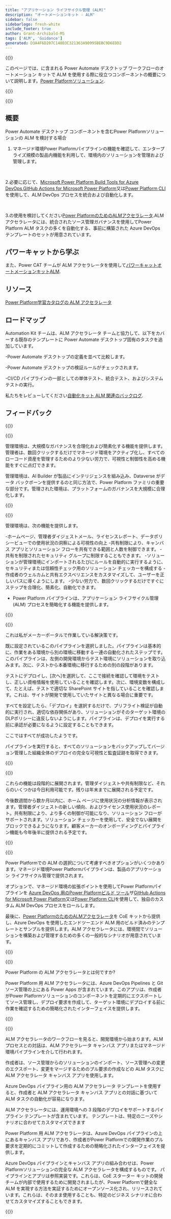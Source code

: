 ```yaml
---
title: "アプリケーション ライフサイクル管理 (ALM)"
description: "オートメーションキット - ALM"
sidebar: false
sidebarlogo: fresh-white
include_footer: true
author: Grant-Archibald-MS
tags: ['ALM', 'Guidance']
generated: D3A4F6D207C148D3C321363A90995BEBC9D6EDD2
---
```


{{<slideStyles>}}

<div class="optional">

このページでは、に含まれる Power Automate デスクトップ ワークフローのオートメーション キットで ALM を使用する際に役立つコンポーネントの概要について説明します。[Power Platformソリューション](https://learn.microsoft.com/power-platform/alm/solution-concepts-alm).

</div>

{{<presentation slides="1,2,3,4,5,6,7">}}

<div class="optional">

{{<presentationStyles>}}

## 概要

Power Automate デスクトップ コンポーネントを含むPower Platformソリューションの ALM を検討する場合

1. マネージド環境Power Platformパイプラインの機能を確認して、エンタープライズ規模の製品内機能を利用して、環境内のソリューションを管理および管理します。

<br/>

2.必要に応じて、[Microsoft Power Platform Build Tools for Azure DevOps](https://learn.microsoft.com/power-platform/alm/devops-build-tools),[GitHub Actions for Microsoft Power Platform](https://learn.microsoft.com/power-platform/alm/devops-github-actions)又は[Power Platform CLI](https://learn.microsoft.com/power-platform/developer/cli/introduction)を使用して、ALM DevOps プロセスを統合および自動化します。

<br/>

3.の使用を検討してください[Power PlatformのためのALMアクセラレータ](https://learn.microsoft.com/power-platform/guidance/coe/almacceleratorpowerplatform-components).ALM アクセラレータには、統合されたソース管理ガバナンスを使用してPower Platform ALM タスクの多くを自動化する、事前に構築された Azure DevOps テンプレートのセットが用意されています。

## パワーキャットから学ぶ

また、Power CAT チームが ALM アクセラレータを使用して[パワーキャットオートメーションキットALM](/ja/features/alm/powercat).

## リソース

[Power Platform学習カタログの ALM アクセラレータ](https://learn.microsoft.com/power-platform/guidance/coe/almacceleratorpowerplatform-learningcatalog)

## ロードマップ

Automation Kit チームは、ALM アクセラレータ チームと協力して、以下をカバーする既存のテンプレートに Power Automate デスクトップ固有のタスクを追加しています。

-Power Automate デスクトップの定義を並べて比較します。

-Power Automate デスクトップの検証ルールがチェックされます。

-CI/CD パイプラインの一部としての単体テスト、統合テスト、およびシステム テストの実行。

私たちをレビューしてください[自動化キット ALM 関連のバックログ](https://github.com/microsoft/powercat-automation-kit/issues?q=is%3Aissue+is%3Aopen+label%3Aalm).

## フィードバック

{{<questions name="/content/ja/features/alm.json" completed="フィードバックをお寄せいただきありがとうございます" showNavigationButtons="false" locale="ja">}}

</div>

{{<slide  id="slide1" audio="features/alm/managed-environments-overview.mp3" description="Managed Environments Overview" image="features/alm/managed-environments-overview.svg" >}}

管理環境は、大規模なガバナンスを合理化および簡素化する機能を提供します。管理者は、数回クリックするだけでマネージド環境をアクティブ化し、すべてのローコード資産を管理するためのより少ない労力で、可視性と制御性を高める機能をすぐに点灯できます。

管理環境は、AI Builder が製品にインテリジェンスを組み込み、Dataverse がデータ バックボーンを提供するのと同じ方法で、Power Platform ファミリの重要な部分です。管理された環境は、プラットフォームのガバナンスを大規模に合理化します。

{{</slide>}}

{{<slide  id="slide2" audio="features/alm/managed-environments-features.mp3" description="Managed Environments Features" image="features/alm/managed-environments-features.svg" >}}

管理環境は、次の機能を提供します。

-ホームページ、管理者ダイジェストメール、ライセンスレポート、データポリシービューでの使用状況の洞察による可視性の向上
-共有制限により、キャンバス アプリとソリューション フローを共有できる範囲と人数を制御できます。
-共有を制限されたセキュリティ グループに制限することもできます。
-ソリューションが管理環境にインポートされるたびにルールを自動的に実行するように、セキュリティまたは信頼性チェック用のソリューション チェッカーを構成する
-作成者のウェルカムと共有エクスペリエンスをカスタマイズして、ユーザーを正しいパスに導くようにします。
-少ない労力で、数回クリックするだけですぐにステップを合理化、簡素化、自動化できます。
- Power Platform パイプラインは、アプリケーション ライフサイクル管理 (ALM) プロセスを簡略化する機能を提供します。

{{</slide>}}

{{<slide  id="slide3" cdnVideo="features/alm/managed-environments-power-platform-pipelines-demo.mp4" description="Power Platform Pipelines Demo" >}}

これは私がメーカーポータルで作業している解決策です。

既に設定されているこのパイプラインを選択しました。パイプラインは基本的に、作業をある環境から別の環境に移動する一連の自動化されたステップです。このパイプラインは、左側の開発環境からテスト環境にソリューションを取り込みます。次に、テストから本番環境に移行するための別の段階があります。

テストにデプロイし、[次へ]を選択して、ここで接続を確認して環境をテストし、正しい資格情報を使用していることを確認します。次に、環境変数を構成して、たとえば、テストで適切な SharePoint サイトを指していることを確認します。これは、サイトが開発で使用していたサイトと異なる場合に重要です。

すべてを設定したら、「デプロイ」を選択するだけで、プリフライト検証が自動的に実行され、適切な依存関係があり、ソリューションがそのターゲット環境のDLPポリシーに違反しないようにします。パイプラインは、デプロイを実行する前に承認が必要になるように設定することもできます。

ここではすべてが成功したようです。

パイプラインを実行すると、すべてのソリューションをバックアップしてバージョン管理した組織全体のデプロイの完全な可視性と監査証跡を取得できます。

{{</slide>}}

{{<slide  id="slide4" audio="features/alm/managed-environments-feature-availability.mp3?v=1" description="Managed Environments Availability" image="features/alm/managed-environments-feature-availability.svg?v=1" >}}

これらの機能は段階的に展開されます。管理ダイジェストや共有制限など、それらのいくつかは今日利用可能です。残りは年末までに展開される予定です。

今後数週間から数か月以内に、ホーム ページに使用状況の分析情報が表示されます。管理者ダイジェストの新しい傾向、およびライセンス使用状況のレポート。共有制限により、より多くの制御が可能になり、ソリューション フローがサポートされます。ソリューション チェッカーを使用して、安全でない展開をブロックできるようになります。顧客メーカーのオンボーディングとパイプライン機能も今年後半に提供される予定です。

{{</slide>}}

{{<slide  id="slide5" audio="features/alm/pipeline-extensibility.mp3?v=1" description="Pipeline Extensibility" image="features/alm/pipeline-extensibility.svg?v=1" >}}

Power Platformでの ALM の選択について考慮すべきオプションがいくつかあります。マネージド環境Power Platformパイプラインは、製品のアプリケーション ライフサイクル管理で提供されます。

オプションで、マネージド環境の拡張ポイントを使用してPower Platformパイプラインを [Azure DevOps 用のPower Platformビルド ツール](https://learn.microsoft.com/power-platform/alm/devops-build-tools)ザ[GitHub Actions for Microsoft Power Platform](https://learn.microsoft.com/power-platform/alm/devops-github-actions)又は[Power Platform CLI](https://learn.microsoft.com/power-platform/developer/cli/introduction)を使用して、独自のカスタム ALM DevOps プロセスをロールします。

最後に、[Power PlatformのためのALMアクセラレータ](https://learn.microsoft.com/power-platform/guidance/coe/almacceleratorpowerplatform-learningcatalog)を CoE キットから提供し、Azure DevOps を使用したエンドツーエンド ALM 用のビルド済みのテンプレートとサンプルを提供します。ALM アクセラレータには、環境間でソリューションを構築および管理するための多くの一般的なシナリオが用意されています。

{{</slide>}}

{{<slide  id="slide6" audio="features/alm/alm-accelerator-for-power-platform-overview.mp3?v=1" description="ALM Accelerator for Power Platform Overview" image="features/alm/alm-accelerator-for-power-platform-overview.svg?v=1" >}}

Power Platform の ALM アクセラレータとは何ですか?

Power Platform 用 ALM アクセラレータには、Azure DevOps Pipelines と Git ソース管理の上にある Power Apps が含まれています。このアプリは、作成者がPower Platformソリューションのコンポーネントを定期的にエクスポートしてソース管理し、デプロイ要求を作成して、ターゲット環境にデプロイする前に作業を確認するための簡略化されたインターフェイスを提供します。

{{</slide>}}

{{<slide  id="slide7" audio="features/alm/alm-accelerator-for-power-platform-workflow.mp3?v=1" description="ALM Accelerator for Power Platform Workflow" image="features/alm/alm-accelerator-for-power-platform-workflow.svg?v=1" >}}

ALM アクセラレータのワークフローを見ると、開発環境から始まります。ALM プロセスとの対話は、ALM アクセラレータ キャンバス アプリまたはマネージド環境パイプラインを介して行われます。

作成者は、ソース管理からのソリューションのインポート、ソース管理への変更のエクスポート、変更をマージするためのプル要求の作成などの ALM タスクに ALM アクセラレータ キャンバス アプリを使用します。

Azure DevOps パイプライン用の ALM アクセラレータ テンプレートを使用すると、作成者と ALM アクセラレータ キャンバス アプリとの対話に基づいて ALM タスクの自動化が容易になります。

ALM アクセラレータには、運用環境への 3 段階のデプロイをサポートするパイプライン テンプレートが含まれています。
テンプレートは、特定のニーズやシナリオに合わせてカスタマイズできます

Power Platform 用 ALM アクセラレータは、Azure DevOps パイプラインの上にあるキャンバス アプリであり、作成者がPower Platformでの開発作業のプル要求を定期的にコミットして作成するための簡略化されたインターフェイスを提供します。

Azure DevOps パイプラインとキャンバス アプリの組み合わせは、Power Platformソリューションの完全な ALM アクセラレータを構成するものです。
パイプラインとアプリは参照実装です。これらは、CoE スターター キットの開発チームが内部で使用するために開発されましたが、Power Platformで健全な ALM を実現する方法を実証するためにオープンソース化され、リリースされています。これらは、そのまま使用することも、特定のビジネス シナリオに合わせてカスタマイズすることもできます。

{{</slide>}}
